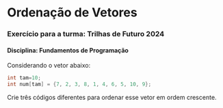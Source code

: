 # Ordenação de Vetores
### Exercício para a turma: Trilhas de Futuro 2024 
#### Disciplina: Fundamentos de Programação

Considerando o vetor abaixo:
``` C++
int tam=10;
int num[tam] = {7, 2, 3, 8, 1, 4, 6, 5, 10, 9};
```
Crie três códigos diferentes para ordenar esse vetor em ordem crescente.

